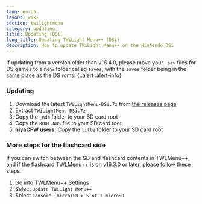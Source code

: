 ```yaml
---
lang: en-US
layout: wiki
section: twilightmenu
category: updating
title: Updating (DSi)
long_title: Updating TWiLight Menu++ (DSi)
description: How to update TWiLight Menu++ on the Nintendo DSi
---
```


If updating from a version older than v16.4.0, please move your `.sav` files for DS games to a new folder called `saves`, with the `saves` folder being in the same place as the DS roms.
{:.alert .alert-info}

### Updating
1. Download the latest `TWiLightMenu-DSi.7z` from [the releases page](https://github.com/DS-Homebrew/TWiLightMenu/releases)
1. Extract `TWiLightMenu-DSi.7z`
1. Copy the `_nds` folder to your SD card root
1. Copy the `BOOT.NDS` file to your SD card root
1. **hiyaCFW users:** Copy the `title` folder to your SD card root

### More steps for the flashcard side

If you can switch between the SD and flashcard contents in TWLMenu++, and if the flashcard TWLMenu++ is on v16.3.0 or later, please follow these steps.

1. Go into TWLMenu++ Settings
1. Select `Update TWiLight Menu++`
1. Select `Console (micro)SD > Slot-1 microSD`
